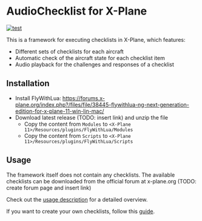# AudioChecklist for X-Plane

[![test](https://github.com/patrickl92/AudioChecklist/actions/workflows/test.yml/badge.svg?branch=main)](https://github.com/patrickl92/AudioChecklist/actions/workflows/test.yml)

This is a framework for executing checklists in X-Plane, which features:
* Different sets of checklists for each aircraft
* Automatic check of the aircraft state for each checklist item
* Audio playback for the challenges and responses of a checklist

## Installation

* Install FlyWithLua: https://forums.x-plane.org/index.php?/files/file/38445-flywithlua-ng-next-generation-edition-for-x-plane-11-win-lin-mac/
* Download latest release (TODO: insert link) and unzip the file
  * Copy the content from `Modules` to `<X-Plane 11>/Resources/plugins/FlyWithLua/Modules`
  * Copy the content from `Scripts` to `<X-Plane 11>/Resources/plugins/FlyWithLua/Scripts`

## Usage

The framework itself does not contain any checklists. The available checklists can be downloaded from the official forum at x-plane.org (TODO: create forum page and insert link)

Check out the [usage description](docs/Usage.md) for a detailed overview.

If you want to create your own checklists, follow this [guide](docs/CreateSOP.md).
